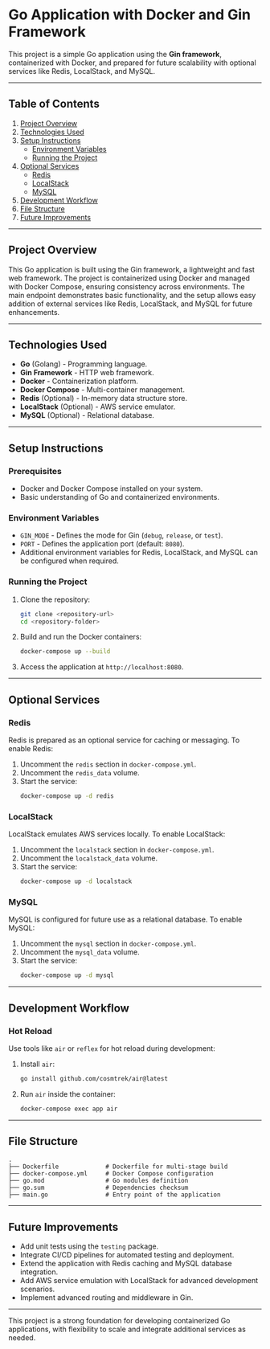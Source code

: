 
# Go Application with Docker and Gin Framework

This project is a simple Go application using the **Gin framework**, containerized with Docker, and prepared for future scalability with optional services like Redis, LocalStack, and MySQL.

---

## Table of Contents
1. [Project Overview](#project-overview)
2. [Technologies Used](#technologies-used)
3. [Setup Instructions](#setup-instructions)
   - [Environment Variables](#environment-variables)
   - [Running the Project](#running-the-project)
4. [Optional Services](#optional-services)
   - [Redis](#redis)
   - [LocalStack](#localstack)
   - [MySQL](#mysql)
5. [Development Workflow](#development-workflow)
6. [File Structure](#file-structure)
7. [Future Improvements](#future-improvements)

---

## Project Overview

This Go application is built using the Gin framework, a lightweight and fast web framework. The project is containerized using Docker and managed with Docker Compose, ensuring consistency across environments. The main endpoint demonstrates basic functionality, and the setup allows easy addition of external services like Redis, LocalStack, and MySQL for future enhancements.

---

## Technologies Used
- **Go** (Golang) - Programming language.
- **Gin Framework** - HTTP web framework.
- **Docker** - Containerization platform.
- **Docker Compose** - Multi-container management.
- **Redis** (Optional) - In-memory data structure store.
- **LocalStack** (Optional) - AWS service emulator.
- **MySQL** (Optional) - Relational database.

---

## Setup Instructions

### Prerequisites
- Docker and Docker Compose installed on your system.
- Basic understanding of Go and containerized environments.

### Environment Variables
- `GIN_MODE` - Defines the mode for Gin (`debug`, `release`, or `test`).
- `PORT` - Defines the application port (default: `8080`).
- Additional environment variables for Redis, LocalStack, and MySQL can be configured when required.

### Running the Project
1. Clone the repository:
   ```bash
   git clone <repository-url>
   cd <repository-folder>
   ```

2. Build and run the Docker containers:
   ```bash
   docker-compose up --build
   ```

3. Access the application at `http://localhost:8080`.

---

## Optional Services

### Redis
Redis is prepared as an optional service for caching or messaging. To enable Redis:
1. Uncomment the `redis` section in `docker-compose.yml`.
2. Uncomment the `redis_data` volume.
3. Start the service:
   ```bash
   docker-compose up -d redis
   ```

### LocalStack
LocalStack emulates AWS services locally. To enable LocalStack:
1. Uncomment the `localstack` section in `docker-compose.yml`.
2. Uncomment the `localstack_data` volume.
3. Start the service:
   ```bash
   docker-compose up -d localstack
   ```

### MySQL
MySQL is configured for future use as a relational database. To enable MySQL:
1. Uncomment the `mysql` section in `docker-compose.yml`.
2. Uncomment the `mysql_data` volume.
3. Start the service:
   ```bash
   docker-compose up -d mysql
   ```

---

## Development Workflow

### Hot Reload
Use tools like `air` or `reflex` for hot reload during development:
1. Install `air`:
   ```bash
   go install github.com/cosmtrek/air@latest
   ```
2. Run `air` inside the container:
   ```bash
   docker-compose exec app air
   ```

---

## File Structure
```
.
├── Dockerfile             # Dockerfile for multi-stage build
├── docker-compose.yml     # Docker Compose configuration
├── go.mod                 # Go modules definition
├── go.sum                 # Dependencies checksum
├── main.go                # Entry point of the application
```

---

## Future Improvements
- Add unit tests using the `testing` package.
- Integrate CI/CD pipelines for automated testing and deployment.
- Extend the application with Redis caching and MySQL database integration.
- Add AWS service emulation with LocalStack for advanced development scenarios.
- Implement advanced routing and middleware in Gin.

---

This project is a strong foundation for developing containerized Go applications, with flexibility to scale and integrate additional services as needed.
